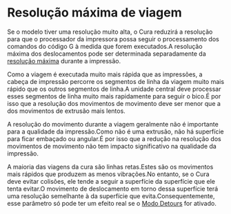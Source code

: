 Resolução máxima de viagem
====
Se o modelo tiver uma resolução muito alta, o Cura reduzirá a resolução para que o processador da impressora possa seguir o processamento dos comandos do código G à medida que forem executados.A resolução máxima dos deslocamentos pode ser determinada separadamente da [resolução máxima](Meshfix_maximum_resolution.md) durante a impressão.

Como a viagem é executada muito mais rápida que as impressões, a cabeça de impressão percorre os segmentos de linha da viagem muito mais rápido que os outros segmentos de linha.A unidade central deve processar esses segmentos de linha muito mais rapidamente para seguir o bico.É por isso que a resolução dos movimentos de movimento deve ser menor que a dos movimentos de extrusão mais lentos.

A resolução do movimento durante a viagem geralmente não é importante para a qualidade da impressão.Como não é uma extrusão, não há superfície para ficar embaçado ou angular.É por isso que a redução na resolução dos movimentos de movimento não tem impacto significativo na qualidade da impressão.

A maioria das viagens da cura são linhas retas.Estes são os movimentos mais rápidos que produzem as menos vibrações.No entanto, se o Cura deve evitar colisões, ele tende a seguir a superfície da superfície que ele tenta evitar.O movimento de deslocamento em torno dessa superfície terá uma resolução semelhante à da superfície que evita.Consequentemente, esse parâmetro só pode ter um efeito real se o [Modo Detours](../Travel/Retraction_Combing.md) for ativado.